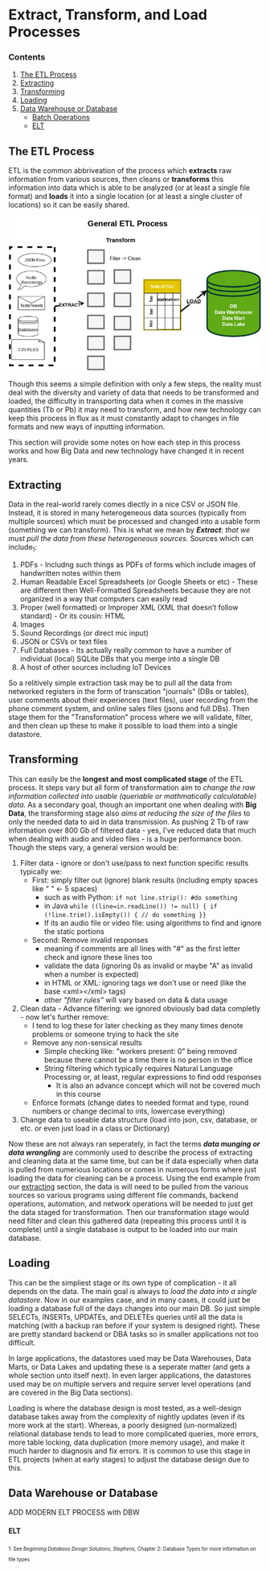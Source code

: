# Extract, Transform, and Load Processes

### Contents
1. [The ETL Process](#The_ETL_Process)
2. [Extracting](#Extracting)
3. [Transforming](#Transforming)
4. [Loading](#Loading)
5. [Data Warehouse or Database](#Data_Warehouse_or_Database)
    - [Batch Operations](#Batch_operations)
    - [ELT](#ELT)
  
## The ETL Process

ETL is the common abbriveation of the process which **extracts** raw information from various sources, then cleans or **transforms** this information into data which is able to be analyzed (or at least a single file format) and **loads** it into a single location (or at least a single cluster of locations) so it can be easily shared. 

![ETL Process Overview](./Image_Files/ETLOverview.png)

Though this seems a simple definition with only a few steps, the reality must deal with the diversity and variety of data that needs to be transformed and loaded, the difficulty in transporting data when it comes in the massive quantities (Tb or Pb) it may need to transform, and how new technology can keep this process in flux as it must constantly adapt to changes in file formats and new ways of inputting information.

This section will provide some notes on how each step in this process works and how Big Data and new technology have changed it in recent years.

## Extracting

Data in the real-world rarely comes diectly in a nice CSV or JSON file. Instead, it is stored in many heterogeneous data sources (typically from multiple sources)
which must be processed and changed into a usable form (something we can transform). This is what we mean by ***Extract***: *that we must pull 
the data from these heterogeneous sources*. Sources which can include<sub>1</sub>:
  1. PDFs
    - Includng such things as PDFs of forms which include images of handwritten notes within them
  2. Human Readable Excel Spreadsheets (or Google Sheets or etc)
    - These are different then Well-Formatted Spreadsheets because they are not organized in a way that computers can easily read
  3. Proper (well formatted) or Improper XML (XML that doesn’t follow standard)
    - Or its cousin: HTML
  4. Images
  5. Sound Recordings (or direct mic input)
  6. JSON or CSVs or text files
  7. Full Databases
    - Its actually really common to have a number of individual (local) SQLite DBs that you merge into a single DB
  8. A host of other sources including IoT Devices
  
So a relitively simple extraction task may be to pull all the data from networked registers in the form of transcation 
"journals" (DBs or tables), user comments about their experiences (text files), user recording from the phone comment system,
and online sales files (jsons and full DBs). Then stage them for the "Transformation" process where we will validate, filter, 
and then clean up these to make it possible to load them into a single datastore.

## Transforming

This can easily be the **longest and most complicated stage** of the ETL process. It steps vary but all form of transformation aim to *change the raw information collected into usable (queriable or mathmatically calculatable) data*. As a secondary goal, though an important one when dealing with **Big Data**, the transforming stage also *aims at reducing the size of the files* to only the needed data to aid in data transmission. As pushing 2 Tb of raw information over 800 Gb of filtered data - yes, I've reduced data that much when dealing with audio and video files - is a huge performance boon. Though the steps vary, a general version would be:
   1. Filter data - ignore or don't use/pass to next function specific results typically we:
        - First: simply filter out (ignore) blank results (including empty spaces like *"     "* <- 5 spaces)
           - such as with Python: ```if not line.strip(): #do something``` 
           - in Java ```while ((line=in.readLine()) != null) { if (!line.trim().isEmpty()) { // do something }}```
           - If its an audio file or video file: using algorithms to find and ignore the static portions
        - Second: Remove invalid responses
           - meaning if comments are all lines with "#" as the first letter check and ignore these lines too
           - validate the data (ignoring 0s as invalid or maybe "A" as invalid when a number is expected)
           - in HTML or XML: ignoring tags we don't use or need (like the base \<xml\>\</xml\> tags)
           - other *"filter rules"* will vary based on data & data usage
   2. Clean data - Advance filtering: we ignored obviously bad data completly - now let's further remove:
       - I tend to log these for later checking as they many times denote problems or someone trying to hack the site
       - Remove any non-sensical results
           - Simple checking like: "workers present: 0" being removed because there cannot be a time there is no person in the office
           - String filtering which typically requires Natural Language Processing or, at least, regular expressions to find odd responses
               - It is also an advance concept which will not be covered much in this course
       - Enforce formats (change dates to needed format and type, round numbers or change decimal to ints, lowercase everything)
   3. Change data to useable data structure (load into json, csv, database, or etc. or even just load in a class or Dictionary)
        
 
Now these are not always ran seperately, in fact the terms ***data munging or data wrangling*** are commonly used to describe the process of extracting and cleaning data at the same time, but can be if data especially when data is pulled from numerious locations or comes in numerous forms where just loading the data for cleaning can be a process. Using the end example from our [extracting](#Extracting) section, the data is will need to be pulled from the various sources so various programs using different file commands, backend operations, automation, and network operations will be needed to just get the data staged for transformation. Then our transformation stage would need filter and clean this gathered data (repeating this process until it is complete) until a single database is output to be loaded into our main database. 

## Loading

This can be the simpliest stage or its own type of complication - it all depends on the data. The main goal is always to *load the data into a single datastore*. Now in our examples case, and in many cases, it could just be loading a database full of the days changes into our main DB. So just simple SELECTs, INSERTs, UPDATEs, and DELETEs queries until all the data is matching (with a backup ran before if your system is designed right). These are pretty standard backend or DBA tasks so in smaller applications not too difficult.

In large applications, the datastores used may be Data Warehouses, Data Marts, or Data Lakes and updating these is a seperate matter (and gets a whole section unto itself next). In even larger applications, the datastores used may be on multiple servers and require server level operations (and are covered in the Big Data sections).

Loading is where the database design is most tested, as a well-design database takes away from the complexity of nightly updates (even if its more work at the start). Whereas, a poorly designed (un-normalized) relational database tends to lead to more complicated queries, more errors, more table locking, data duplication (more memory usage), and make it much harder to diagnosis and fix errors. It is common to use this stage in ETL projects (when at early stages) to adjust the database design due to this.

## Data Warehouse or Database

ADD MODERN ELT PROCESS with DBW

#### ELT

<sub><sup>1: See *Beginning Database Design Solutions, Stephens,* Chapter 2: Database Types for more information on file types</sup></sub>
